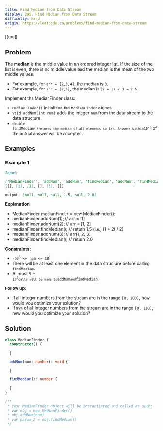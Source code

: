 ```yaml
---
title: Find Median from Data Stream
display: 295. Find Median from Data Stream
difficulty: Hard
origin: https://leetcode.cn/problems/find-median-from-data-stream
---
```


[[toc]]

## Problem

The **median** is the middle value in an ordered integer list. If the size of the list is even, there is no middle value and the median is the mean of the two middle values.

- For example, for `arr = [2,3,4]`, the median is `3`.
- For example, for `arr = [2,3]`, the median is `(2 + 3) / 2 = 2.5`.

Implement the MedianFinder class:

- `MedianFinder()` initializes the `MedianFinder` object.
- `void addNum(int num)` adds the integer `num` from the data stream to the data structure.
- <code>double findMedian()` returns the median of all elements so far. Answers within `10<sup>-5</sup></code> of the actual answer will be accepted.

## Examples

### Example 1

```md
Input:

['MedianFinder', 'addNum', 'addNum', 'findMedian', 'addNum', 'findMedian']
[[], [1], [2], [], [3], []]

output: [null, null, null, 1.5, null, 2.0]
```

**Explanation**

- MedianFinder medianFinder = new MedianFinder();
- medianFinder.addNum(1);    // arr = [1]
- medianFinder.addNum(2);    // arr = [1, 2]
- medianFinder.findMedian(); // return 1.5 (i.e., (1 + 2) / 2)
- medianFinder.addNum(3);    // arr[1, 2, 3]
- medianFinder.findMedian(); // return 2.0

**Constraints:**

- <code>-10<sup>5</sup> <= num <= 10<sup>5</sup></code>
- There will be at least one element in the data structure before calling `findMedian`.
- At most <code>5 * 10<sup>4</sup>` calls will be made to `addNum` and `findMedian</code>.

**Follow up:**

- If all integer numbers from the stream are in the range `[0, 100]`, how would you optimize your solution?
- If `99%` of all integer numbers from the stream are in the range `[0, 100]`, how would you optimize your solution?

## Solution

```ts
class MedianFinder {
  constructor() {

  }

  addNum(num: number): void {

  }

  findMedian(): number {

  }
}

/**
 * Your MedianFinder object will be instantiated and called as such:
 * var obj = new MedianFinder()
 * obj.addNum(num)
 * var param_2 = obj.findMedian()
 */
```

